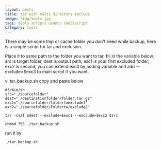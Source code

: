 ```yaml
---
layout: posts
title: tar with multi directory exclude
image: /img/tools.jpg
tags: tools scripts ubuntu shellscript
category: tools
---
```


There may be some tmp or cache folder you don't need while backup, here is a simple script for tar and exclusion.

Place it to same path to the folder you want to tar, fill in the variable below, src is target folder, dest is output path, exc1 is your first excluded folder, exc2 is second, you can extend exc3 by adding variable and add --exclude=$exc3 to main script if you want.

vi tar_backup.sh
copy and paste below
```
#!/bin/sh
src="./sourcefolder"
dest="./destinationfolder/folder.tar.gz"
exc1="./sourcefolder/foldertoexclude1"
exc2="./sourcefolder/folderto/exclude2"

tar -cvzf $dest --exclude=$exc1 --exclude=$exc2 $src
```

```chmod 755 ./tar_backup.sh```

run it by

```./tar_backup.sh```
